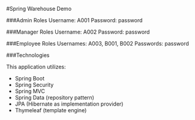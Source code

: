#Spring Warehouse Demo

###Admin Roles
Username: A001
Password: password

###Manager Roles
Username: A002
Password: password

###Employee Roles
Usernames: A003, B001, B002
Passwords: password

###Technologies

This application utilizes:
* Spring Boot
* Spring Security
* Spring MVC
* Spring Data (repository pattern)
* JPA (Hibernate as implementation provider)
* Thymeleaf (template engine)


